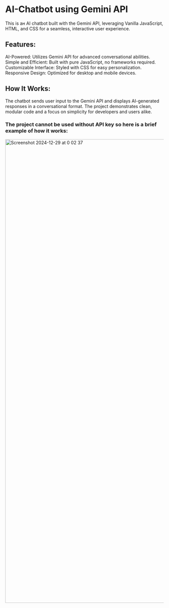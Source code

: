 # AI-Chatbot using Gemini API
This is aн AI chatbot built with the Gemini API, leveraging Vanilla JavaScript, HTML, and CSS for a seamless, interactive user experience.

## Features:
AI-Powered: Utilizes Gemini API for advanced conversational abilities.
Simple and Efficient: Built with pure JavaScript, no frameworks required.
Customizable Interface: Styled with CSS for easy personalization.
Responsive Design: Optimized for desktop and mobile devices.

## How It Works:
The chatbot sends user input to the Gemini API and displays AI-generated responses in a conversational format.
The project demonstrates clean, modular code and a focus on simplicity for developers and users alike.

### The project cannot be used without API key so here is a brief example of how it works:

<img width="1469" alt="Screenshot 2024-12-29 at 0 02 37" src="https://github.com/user-attachments/assets/e8f4afbd-7f25-4a98-b197-c67ce4969804" />
